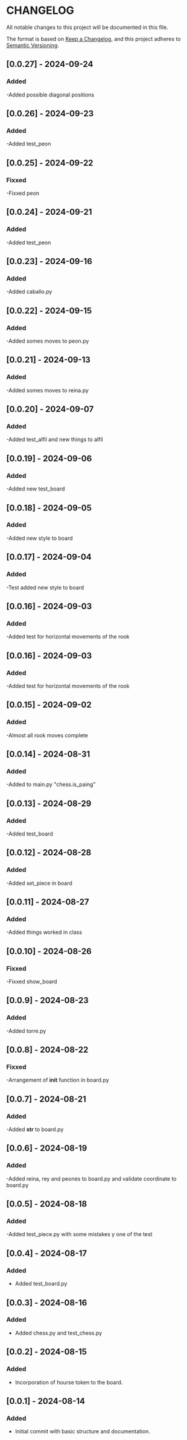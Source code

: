 # CHANGELOG

All notable changes to this project will be documented in this file.

The format is based on [Keep a Changelog](https://keepachangelog.com/en/1.0.0/),
and this project adheres to [Semantic Versioning](https://semver.org/spec/v2.0.0.html).

## [0.0.27] - 2024-09-24
### Added 
-Added possible diagonal positions

## [0.0.26] - 2024-09-23
### Added 
-Added test_peon

## [0.0.25] - 2024-09-22
### Fixxed 
-Fixxed peon

## [0.0.24] - 2024-09-21
### Added
-Added test_peon

## [0.0.23] - 2024-09-16
### Added
-Added caballo.py

## [0.0.22] - 2024-09-15
### Added
-Added somes moves to peon.py

## [0.0.21] - 2024-09-13
### Added
-Added somes moves to reina.py

## [0.0.20] - 2024-09-07
### Added
-Added test_alfil and new things to alfil

## [0.0.19] - 2024-09-06
### Added
-Added new test_board 

## [0.0.18] - 2024-09-05
### Added
-Added new style to board

## [0.0.17] - 2024-09-04
### Added
-Test added new style to board

## [0.0.16] - 2024-09-03
### Added
-Added test for horizontal movements of the rook

## [0.0.16] - 2024-09-03
### Added
-Added test for horizontal movements of the rook

## [0.0.15] - 2024-09-02
### Added
-Almost all rook moves complete

## [0.0.14] - 2024-08-31
### Added
-Added to main.py "chess.is_paing"

## [0.0.13] - 2024-08-29
### Added
-Added test_board

## [0.0.12] - 2024-08-28
### Added
-Added set_piece in board 

## [0.0.11] - 2024-08-27
### Added
-Added things worked in class 

## [0.0.10] - 2024-08-26
### Fixxed
-Fixxed show_board 

## [0.0.9] - 2024-08-23
### Added
-Added torre.py 

## [0.0.8] - 2024-08-22
### Fixxed
-Arrangement of __init__ function in board.py

## [0.0.7] - 2024-08-21
### Added
-Added __str__ to board.py 

## [0.0.6] - 2024-08-19
### Added
-Added reina, rey and peones to board.py and validate coordinate to board.py 

## [0.0.5] - 2024-08-18
### Added
-Added test_piece.py with some mistakes y one of the test

## [0.0.4] - 2024-08-17
### Added
- Added test_board.py

## [0.0.3] - 2024-08-16
### Added
- Added chess.py and test_chess.py

## [0.0.2] - 2024-08-15
### Added
- Incorporation of hourse token to the board.

## [0.0.1] - 2024-08-14
### Added
- Initial commit with basic structure and documentation.

